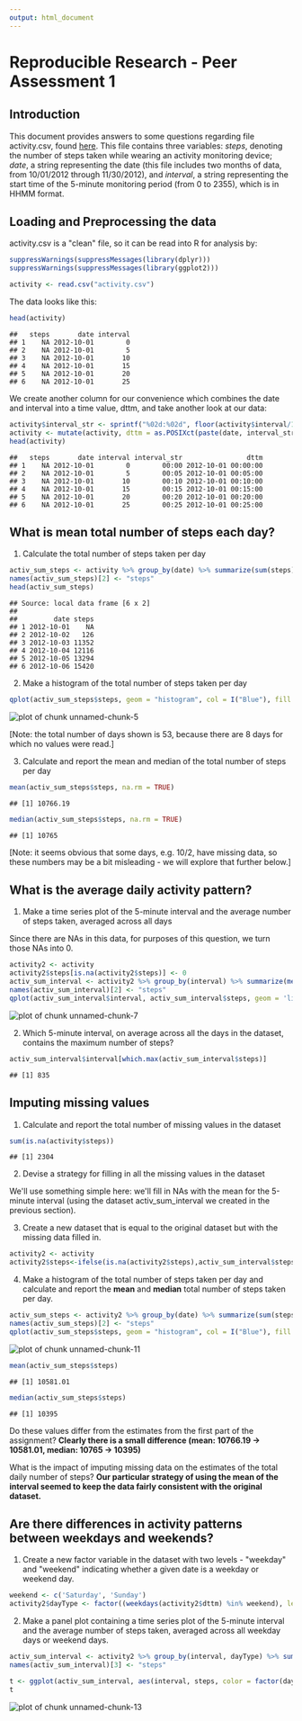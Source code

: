 ```yaml
---
output: html_document
---
```

# Reproducible Research - Peer Assessment 1

## Introduction
This document provides answers to some questions regarding file activity.csv, found
[here](https://d396qusza40orc.cloudfront.net/repdata%2Fdata%2Factivity.zip). This file contains
three variables: *steps*, denoting the number of steps taken while wearing an activity
monitoring device; *date*, a string representing the date (this file includes two months
of data, from 10/01/2012 through 11/30/2012), and *interval*, a string representing the
start time of the 5-minute monitoring period (from 0 to 2355), which is in HHMM format.

## Loading and Preprocessing the data
activity.csv is a "clean" file, so it can be read into R for analysis by:

```r
suppressWarnings(suppressMessages(library(dplyr)))
suppressWarnings(suppressMessages(library(ggplot2)))

activity <- read.csv("activity.csv")
```
The data looks like this:

```r
head(activity)
```

```
##   steps       date interval
## 1    NA 2012-10-01        0
## 2    NA 2012-10-01        5
## 3    NA 2012-10-01       10
## 4    NA 2012-10-01       15
## 5    NA 2012-10-01       20
## 6    NA 2012-10-01       25
```
We create another column for our convenience which combines the date and interval into
a time value, dttm, and take another look at our data:

```r
activity$interval_str <- sprintf("%02d:%02d", floor(activity$interval/100), activity$interval %% 100)
activity <- mutate(activity, dttm = as.POSIXct(paste(date, interval_str), format="%Y-%m-%d %H:%M"))
head(activity)
```

```
##   steps       date interval interval_str                dttm
## 1    NA 2012-10-01        0        00:00 2012-10-01 00:00:00
## 2    NA 2012-10-01        5        00:05 2012-10-01 00:05:00
## 3    NA 2012-10-01       10        00:10 2012-10-01 00:10:00
## 4    NA 2012-10-01       15        00:15 2012-10-01 00:15:00
## 5    NA 2012-10-01       20        00:20 2012-10-01 00:20:00
## 6    NA 2012-10-01       25        00:25 2012-10-01 00:25:00
```

## What is mean total number of steps each day?
1. Calculate the total number of steps taken per day


```r
activ_sum_steps <- activity %>% group_by(date) %>% summarize(sum(steps))
names(activ_sum_steps)[2] <- "steps"
head(activ_sum_steps)
```

```
## Source: local data frame [6 x 2]
## 
##         date steps
## 1 2012-10-01    NA
## 2 2012-10-02   126
## 3 2012-10-03 11352
## 4 2012-10-04 12116
## 5 2012-10-05 13294
## 6 2012-10-06 15420
```
2. Make a histogram of the total number of steps taken per day


```r
qplot(activ_sum_steps$steps, geom = "histogram", col = I("Blue"), fill = I("Red"), binwidth = 1000, main = "Histogram of Step Count", xlab = "Steps", ylab = "Count", ylim = c(0, 10))
```

![plot of chunk unnamed-chunk-5](figure/unnamed-chunk-5-1.png) 

[Note: the total number of days shown is 53, because there are 8 days for which no
values were read.]

3. Calculate and report the mean and median of the total number of steps per day


```r
mean(activ_sum_steps$steps, na.rm = TRUE)
```

```
## [1] 10766.19
```

```r
median(activ_sum_steps$steps, na.rm = TRUE)
```

```
## [1] 10765
```

[Note: it seems obvious that some days, e.g. 10/2, have missing data, so these numbers may be a bit misleading - we will explore that further below.]

## What is the average daily activity pattern?
1. Make a time series plot of the 5-minute interval and the average number of steps
taken, averaged across all days

Since there are NAs in this data, for purposes of this question, we turn those NAs
into 0.


```r
activity2 <- activity
activity2$steps[is.na(activity2$steps)] <- 0
activ_sum_interval <- activity2 %>% group_by(interval) %>% summarize(mean(steps))
names(activ_sum_interval)[2] <- "steps"
qplot(activ_sum_interval$interval, activ_sum_interval$steps, geom = 'line', col = I("blue"), main = "Avg Number of Steps (by 5-minute interval)", xlab = "Time of Day", ylab = "Avg Number of Steps")
```

![plot of chunk unnamed-chunk-7](figure/unnamed-chunk-7-1.png) 

2. Which 5-minute interval, on average across all the days in the dataset, contains
the maximum number of steps?


```r
activ_sum_interval$interval[which.max(activ_sum_interval$steps)]
```

```
## [1] 835
```

## Imputing missing values

1. Calculate and report the total number of missing values in the dataset


```r
sum(is.na(activity$steps))
```

```
## [1] 2304
```

2. Devise a strategy for filling in all the missing values in the dataset

We'll use something simple here: we'll fill in NAs with the mean for the 5-minute
interval (using the dataset activ_sum_interval we created in the previous section).

3. Create a new dataset that is equal to the original dataset but with the missing data
filled in.


```r
activity2 <- activity
activity2$steps<-ifelse(is.na(activity2$steps),activ_sum_interval$steps,activity2$steps)
```

4. Make a histogram of the total number of steps taken per day and calculate and
report the **mean** and **median** total number of steps taken per day.


```r
activ_sum_steps <- activity2 %>% group_by(date) %>% summarize(sum(steps))
names(activ_sum_steps)[2] <- "steps"
qplot(activ_sum_steps$steps, geom = "histogram", col = I("Blue"), fill = I("Red"), binwidth = 1000, main = "Histogram of Step Count", xlab = "Steps", ylab = "Count", ylim = c(0, 10))
```

![plot of chunk unnamed-chunk-11](figure/unnamed-chunk-11-1.png) 

```r
mean(activ_sum_steps$steps)
```

```
## [1] 10581.01
```

```r
median(activ_sum_steps$steps)
```

```
## [1] 10395
```

Do these values differ from the estimates from the first part of the assignment? **Clearly there is a small difference (mean: 10766.19 -> 10581.01, median: 10765 -> 10395)**

What is the impact of imputing missing data on the estimates of the total daily
number of steps? **Our particular strategy of using the mean of the interval seemed
to keep the data fairly consistent with the original dataset.**

## Are there differences in activity patterns between weekdays and weekends?

1) Create a new factor variable in the dataset with two levels - "weekday" and "weekend"
indicating whether a given date is a weekday or weekend day.


```r
weekend <- c('Saturday', 'Sunday')
activity2$dayType <- factor((weekdays(activity2$dttm) %in% weekend), levels = c(TRUE, FALSE), labels = c("weekend", "weekday"))
```

2) Make a panel plot containing a time series plot of the 5-minute interval and the
average number of steps taken, averaged across all weekday days or weekend days.


```r
activ_sum_interval <- activity2 %>% group_by(interval, dayType) %>% summarize(mean(steps))
names(activ_sum_interval)[3] <- "steps"

t <- ggplot(activ_sum_interval, aes(interval, steps, color = factor(dayType))) + geom_line() + facet_wrap(~dayType, nrow = 2) + xlab("Time of Day") + ylab("Steps") + theme(legend.position = "none")
t
```

![plot of chunk unnamed-chunk-13](figure/unnamed-chunk-13-1.png) 
